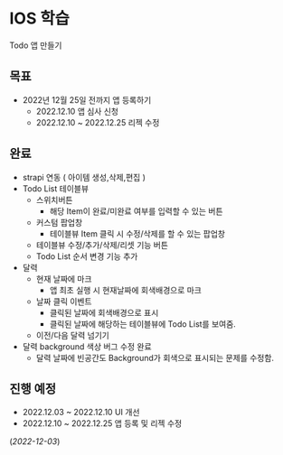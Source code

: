 # IOS 학습

Todo 앱 만들기

## 목표
  - 2022년 12월 25일 전까지 앱 등록하기
    - 2022.12.10                앱 심사 신청
    - 2022.12.10 ~ 2022.12.25   리젝 수정
## 완료
  - strapi 연동 ( 아이템 생성,삭제,편집 )
  - Todo List 테이블뷰
    - 스위치버튼
      - 해당 Item이 완료/미완료 여부를 입력할 수 있는 버튼
    - 커스텀 팝업창
      - 테이블뷰 Item 클릭 시 수정/삭제를 할 수 있는 팝업창
    - 테이블뷰 수정/추가/삭제/리셋 기능 버튼
    - Todo List 순서 변경 기능 추가
  - 달력
    - 현재 날짜에 마크
      - 앱 최초 실행 시 현재날짜에 회색배경으로 마크
    - 날짜 클릭 이벤트
      - 클릭된 날짜에 회색배경으로 표시
      - 클릭된 날짜에 해당하는 테이블뷰에 Todo List를 보여줌.
    - 이전/다음 달력 넘기기
  - 달력 background 색상 버그 수정 완료
    - 달력 날짜에 빈공간도 Background가 회색으로 표시되는 문제를 수정함.
## 진행 예정
  - 2022.12.03 ~ 2022.12.10   UI 개선 
  - 2022.12.10 ~ 2022.12.25   앱 등록 및 리젝 수정
  
(*2022-12-03*)
